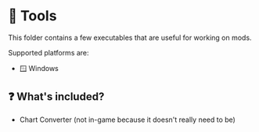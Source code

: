 # 🔨 Tools
This folder contains a few executables that are useful for working on mods.

Supported platforms are:
- 🪟 Windows

## ❓ What's included?
- Chart Converter (not in-game because it doesn't really need to be)